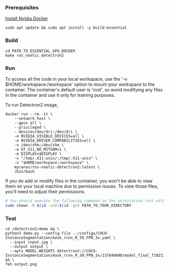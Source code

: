 ### Prerequisites
[Install Nvidia Docker](https://github.com/UoA-CARES/essential-gpu-docker/blob/main/ADMINISTRATOR.md#install-nvidia-docker)
```
sudo apt update && sudo apt install -y build-essential
```

### Build 
```
cd PATH_TO_ESSENTIAL_GPU_DOCKER
make ros_noetic_detectron2
```

### Run
To access all the code in your local workspace, use the '-v $HOME/workspace:/workspace' option to mount your workspace to the container. The container's default user is 'root', so avoid modifying any files in the container and use it only for training purposes.

To run Detectron2 image, 
```
docker run --rm -it \
    --network host \
    --gpus all \
    --privileged \
    --device=/dev/dri:/dev/dri \
    -e NVIDIA_VISIBLE_DEVICES=all \
    -e NVIDIA_DRIVER_COMPABILITIES=all \
    -v /dev/shm:/dev/shm \
    -e QT_X11_NO_MITSHM=1 \
    -e DISPLAY=$DISPLAY \
    -v "/tmp/.X11-unix/:/tmp/.X11-unix" \
    -v "$HOME/workspace:/workspace" \
    mycares/ros-noetic-detectron2:latest \
    /bin/bash
```

If you do add or modify files in the container, you won't be able to view them on your local machine due to permission issues. To view those files, you'll need to adjust their permissions.
```bash
# You should execute the following command on the workstation (not within the container).
sudo chown -R $(id -un):$(id -gn) PATH_TO_YOUR_DIRECTORY
```

### Test

```
cd /detectron2/demo && \
python3 demo.py --config-file ../configs/COCO-InstanceSegmentation/mask_rcnn_R_50_FPN_3x.yaml \
  --input input.jpg \
  --output output \
  --opts MODEL.WEIGHTS detectron2://COCO-InstanceSegmentation/mask_rcnn_R_50_FPN_3x/137849600/model_final_f10217.pkl && \
feh output.png
```